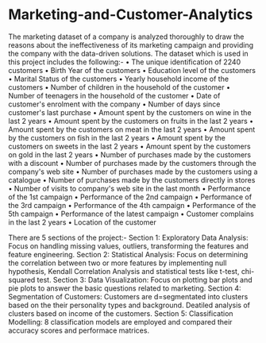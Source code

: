 # Marketing-and-Customer-Analytics
The marketing dataset of a company is analyzed thoroughly to draw the reasons about the ineffectiveness of its marketing campaign and providing the company with the data-driven solutions.
The dataset which is used in this project includes the following:-
•	The unique identification of 2240 customers
•	Birth Year of the customers
•	Education level of the customers
•	Marital Status of the customers
•	Yearly household income of the customers
•	Number of children in the household of the customer
•	Number of teenagers in the household of the customer
•	Date of customer's enrolment with the company
•	Number of days since customer's last purchase
•	Amount spent by the customers on wine in the last 2 years
•	Amount spent by the customers on fruits in the last 2 years
•	Amount spent by the customers on meat in the last 2 years
•	Amount spent by the customers on fish in the last 2 years
•	Amount spent by the customers on sweets in the last 2 years
•	Amount spent by the customers on gold in the last 2 years
•	Number of purchases made by the customers with a discount
•	Number of purchases made by the customers through the company's web site
•	Number of purchases made by the customers using a catalogue
•	Number of purchases made by the customers directly in stores
•	Number of visits to company's web site in the last month
•	Performance of the 1st campaign 
•	Performance of the 2nd campaign 
•	Performance of the 3rd campaign 
•	Performance of the 4th campaign
•	Performance of the 5th campaign 
•	Performance of the latest campaign
•	Customer complains in the last 2 years
•	Location of the customer

There are 5 sections of the project:-
Section 1: Exploratory Data Analysis:
	   Focus on handling missing values, outliers, transforming the features and feature engineering.
Section 2: Statistical Analysis:
	   Focus on determining the correlation between two or more features by implementing null hypothesis, Kendall Correlation Analysis and statistical tests like t-test, chi-squared test.
Section 3: Data Visualization:
	   Focus on plotting bar plots and pie plots to answer the basic questions related to marketing.
Section 4: Segmentation of Customers:
	   Customers are d=segmentated into clusters based on the their personality types and background. Deatiled analysis of clusters based on income of the customers.
Section 5: Classification Modelling:
	   8 classification models are employed and compared their accuracy scores and performace matrices.
